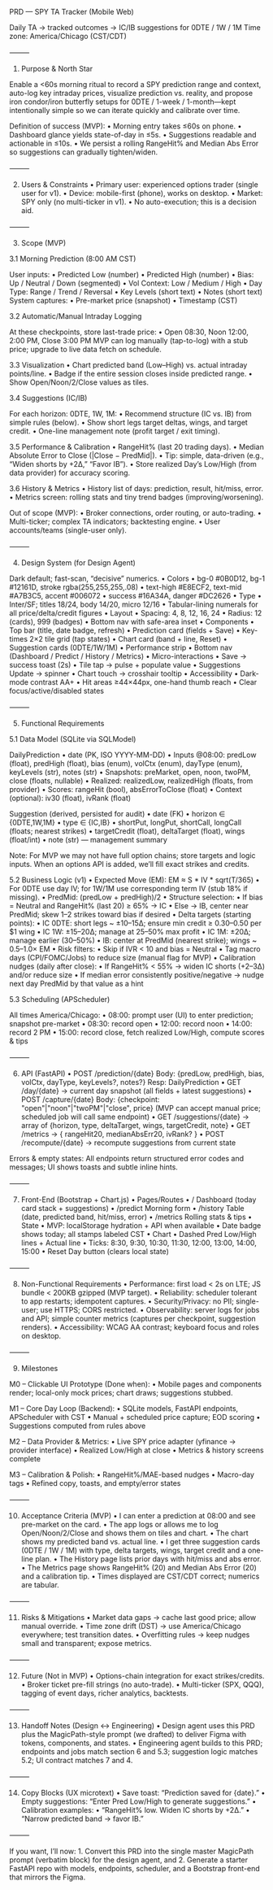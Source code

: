 PRD — SPY TA Tracker (Mobile Web)

Daily TA → tracked outcomes → IC/IB suggestions for 0DTE / 1W / 1M
Time zone: America/Chicago (CST/CDT)

⸻

1) Purpose & North Star

Enable a <60s morning ritual to record a SPY prediction range and context, auto-log key intraday prices, visualize prediction vs. reality, and propose iron condor/iron butterfly setups for 0DTE / 1-week / 1-month—kept intentionally simple so we can iterate quickly and calibrate over time.

Definition of success (MVP):
	•	Morning entry takes ≤60s on phone.
	•	Dashboard glance yields state-of-day in ≤5s.
	•	Suggestions readable and actionable in ≤10s.
	•	We persist a rolling RangeHit% and Median Abs Error so suggestions can gradually tighten/widen.

⸻

2) Users & Constraints
	•	Primary user: experienced options trader (single user for v1).
	•	Device: mobile-first (phone), works on desktop.
	•	Market: SPY only (no multi-ticker in v1).
	•	No auto-execution; this is a decision aid.

⸻

3) Scope (MVP)

3.1 Morning Prediction (8:00 AM CST)

User inputs:
	•	Predicted Low (number)
	•	Predicted High (number)
	•	Bias: Up / Neutral / Down (segmented)
	•	Vol Context: Low / Medium / High
	•	Day Type: Range / Trend / Reversal
	•	Key Levels (short text)
	•	Notes (short text)
System captures:
	•	Pre-market price (snapshot)
	•	Timestamp (CST)

3.2 Automatic/Manual Intraday Logging

At these checkpoints, store last-trade price:
	•	Open 08:30, Noon 12:00, 2:00 PM, Close 3:00 PM
MVP can log manually (tap-to-log) with a stub price; upgrade to live data fetch on schedule.

3.3 Visualization
	•	Chart predicted band (Low–High) vs. actual intraday points/line.
	•	Badge if the entire session closes inside predicted range.
	•	Show Open/Noon/2/Close values as tiles.

3.4 Suggestions (IC/IB)

For each horizon: 0DTE, 1W, 1M:
	•	Recommend structure (IC vs. IB) from simple rules (below).
	•	Show short legs target deltas, wings, and target credit.
	•	One-line management note (profit target / exit timing).

3.5 Performance & Calibration
	•	RangeHit% (last 20 trading days).
	•	Median Absolute Error to Close (|Close − PredMid|).
	•	Tip: simple, data-driven (e.g., “Widen shorts by +2Δ,” “Favor IB”).
	•	Store realized Day’s Low/High (from data provider) for accuracy scoring.

3.6 History & Metrics
	•	History list of days: prediction, result, hit/miss, error.
	•	Metrics screen: rolling stats and tiny trend badges (improving/worsening).

Out of scope (MVP):
	•	Broker connections, order routing, or auto-trading.
	•	Multi-ticker; complex TA indicators; backtesting engine.
	•	User accounts/teams (single-user only).

⸻

4) Design System (for Design Agent)

Dark default; fast-scan, “decisive” numerics.
	•	Colors
	•	bg-0 #0B0D12, bg-1 #12161D, stroke rgba(255,255,255,.08)
	•	text-high #E8ECF2, text-mid #A7B3C5, accent #006072
	•	success #16A34A, danger #DC2626
	•	Type
	•	Inter/SF; titles 18/24, body 14/20, micro 12/16
	•	Tabular-lining numerals for all price/delta/credit figures
	•	Layout
	•	Spacing: 4, 8, 12, 16, 24
	•	Radius: 12 (cards), 999 (badges)
	•	Bottom nav with safe-area inset
	•	Components
	•	Top bar (title, date badge, refresh)
	•	Prediction card (fields + Save)
	•	Key-times 2×2 tile grid (tap states)
	•	Chart card (band + line, Reset)
	•	Suggestion cards (0DTE/1W/1M)
	•	Performance strip
	•	Bottom nav (Dashboard / Predict / History / Metrics)
	•	Micro-interactions
	•	Save → success toast (2s)
	•	Tile tap → pulse + populate value
	•	Suggestions Update → spinner
	•	Chart touch → crosshair tooltip
	•	Accessibility
	•	Dark-mode contrast AA+
	•	Hit areas ≥44×44px, one-hand thumb reach
	•	Clear focus/active/disabled states

⸻

5) Functional Requirements

5.1 Data Model (SQLite via SQLModel)

DailyPrediction
	•	date (PK, ISO YYYY-MM-DD)
	•	Inputs @08:00: predLow (float), predHigh (float), bias (enum), volCtx (enum), dayType (enum), keyLevels (str), notes (str)
	•	Snapshots: preMarket, open, noon, twoPM, close (floats, nullable)
	•	Realized: realizedLow, realizedHigh (floats, from provider)
	•	Scores: rangeHit (bool), absErrorToClose (float)
	•	Context (optional): iv30 (float), ivRank (float)

Suggestion (derived, persisted for audit)
	•	date (FK)
	•	horizon ∈ {0DTE,1W,1M}
	•	type ∈ {IC,IB}
	•	shortPut, longPut, shortCall, longCall (floats; nearest strikes)
	•	targetCredit (float), deltaTarget (float), wings (float/int)
	•	note (str) — management summary

Note: For MVP we may not have full option chains; store targets and logic inputs. When an options API is added, we’ll fill exact strikes and credits.

5.2 Business Logic (v1)
	•	Expected Move (EM): EM ≈ S * IV * sqrt(T/365)
	•	For 0DTE use day IV; for 1W/1M use corresponding term IV (stub 18% if missing).
	•	PredMid: (predLow + predHigh)/2
	•	Structure selection:
	•	If bias = Neutral and RangeHit% (last 20) ≥ 65% → IC
	•	Else → IB, center near PredMid; skew 1–2 strikes toward bias if desired
	•	Delta targets (starting points):
	•	IC 0DTE: short legs ~ ±10–15Δ; ensure min credit ≥ $0.30–$0.50 per $1 wing
	•	IC 1W: ±15–20Δ; manage at 25–50% max profit
	•	IC 1M: ±20Δ; manage earlier (30–50%)
	•	IB: center at PredMid (nearest strike); wings ~ 0.5–1.0× EM
	•	Risk filters:
	•	Skip if IVR < 10 and bias = Neutral
	•	Tag macro days (CPI/FOMC/Jobs) to reduce size (manual flag for MVP)
	•	Calibration nudges (daily after close):
	•	If RangeHit% < 55% → widen IC shorts (+2–3Δ) and/or reduce size
	•	If median error consistently positive/negative → nudge next day PredMid by that value as a hint

5.3 Scheduling (APScheduler)

All times America/Chicago:
	•	08:00: prompt user (UI) to enter prediction; snapshot pre-market
	•	08:30: record open
	•	12:00: record noon
	•	14:00: record 2 PM
	•	15:00: record close, fetch realized Low/High, compute scores & tips

⸻

6) API (FastAPI)
	•	POST /prediction/{date}
Body: {predLow, predHigh, bias, volCtx, dayType, keyLevels?, notes?}
Resp: DailyPrediction
	•	GET /day/{date} → current day snapshot (all fields + latest suggestions)
	•	POST /capture/{date}
Body: {checkpoint: "open"|"noon"|"twoPM"|"close", price}
(MVP can accept manual price; scheduled job will call same endpoint)
	•	GET /suggestions/{date} → array of {horizon, type, deltaTarget, wings, targetCredit, note}
	•	GET /metrics → { rangeHit20, medianAbsErr20, ivRank? }
	•	POST /recompute/{date} → recompute suggestions from current state

Errors & empty states:
All endpoints return structured error codes and messages; UI shows toasts and subtle inline hints.

⸻

7) Front-End (Bootstrap + Chart.js)
	•	Pages/Routes
	•	/ Dashboard (today card stack + suggestions)
	•	/predict Morning form
	•	/history Table (date, predicted band, hit/miss, error)
	•	/metrics Rolling stats & tips
	•	State
	•	MVP: localStorage hydration + API when available
	•	Date badge shows today; all stamps labeled CST
	•	Chart
	•	Dashed Pred Low/High lines + Actual line
	•	Ticks: 8:30, 9:30, 10:30, 11:30, 12:00, 13:00, 14:00, 15:00
	•	Reset Day button (clears local state)

⸻

8) Non-Functional Requirements
	•	Performance: first load < 2s on LTE; JS bundle < 200KB gzipped (MVP target).
	•	Reliability: scheduler tolerant to app restarts; idempotent captures.
	•	Security/Privacy: no PII; single-user; use HTTPS; CORS restricted.
	•	Observability: server logs for jobs and API; simple counter metrics (captures per checkpoint, suggestion renders).
	•	Accessibility: WCAG AA contrast; keyboard focus and roles on desktop.

⸻

9) Milestones

M0 – Clickable UI Prototype (Done when):
	•	Mobile pages and components render; local-only mock prices; chart draws; suggestions stubbed.

M1 – Core Day Loop (Backend):
	•	SQLite models, FastAPI endpoints, APScheduler with CST
	•	Manual + scheduled price capture; EOD scoring
	•	Suggestions computed from rules above

M2 – Data Provider & Metrics:
	•	Live SPY price adapter (yfinance → provider interface)
	•	Realized Low/High at close
	•	Metrics & history screens complete

M3 – Calibration & Polish:
	•	RangeHit%/MAE-based nudges
	•	Macro-day tags
	•	Refined copy, toasts, and empty/error states

⸻

10) Acceptance Criteria (MVP)
	•	I can enter a prediction at 08:00 and see pre-market on the card.
	•	The app logs or allows me to log Open/Noon/2/Close and shows them on tiles and chart.
	•	The chart shows my predicted band vs. actual line.
	•	I get three suggestion cards (0DTE / 1W / 1M) with type, delta targets, wings, target credit and a one-line plan.
	•	The History page lists prior days with hit/miss and abs error.
	•	The Metrics page shows RangeHit% (20) and Median Abs Error (20) and a calibration tip.
	•	Times displayed are CST/CDT correct; numerics are tabular.

⸻

11) Risks & Mitigations
	•	Market data gaps → cache last good price; allow manual override.
	•	Time zone drift (DST) → use America/Chicago everywhere; test transition dates.
	•	Overfitting rules → keep nudges small and transparent; expose metrics.

⸻

12) Future (Not in MVP)
	•	Options-chain integration for exact strikes/credits.
	•	Broker ticket pre-fill strings (no auto-trade).
	•	Multi-ticker (SPX, QQQ), tagging of event days, richer analytics, backtests.

⸻

13) Handoff Notes (Design ↔ Engineering)
	•	Design agent uses this PRD plus the MagicPath-style prompt (we drafted) to deliver Figma with tokens, components, and states.
	•	Engineering agent builds to this PRD; endpoints and jobs match section 6 and 5.3; suggestion logic matches 5.2; UI contract matches 7 and 4.

⸻

14) Copy Blocks (UX microtext)
	•	Save toast: “Prediction saved for {date}.”
	•	Empty suggestions: “Enter Pred Low/High to generate suggestions.”
	•	Calibration examples:
	•	“RangeHit% low. Widen IC shorts by +2Δ.”
	•	“Narrow predicted band → favor IB.”

⸻

If you want, I’ll now:
	1.	Convert this PRD into the single master MagicPath prompt (verbatim block) for the design agent, and
	2.	Generate a starter FastAPI repo with models, endpoints, scheduler, and a Bootstrap front-end that mirrors the Figma.